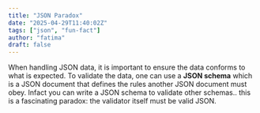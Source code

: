```yaml
---
title: "JSON Paradox"
date: "2025-04-29T11:40:02Z"
tags: ["json", "fun-fact"]
author: "fatima"
draft: false
---
```


When handling JSON data, it is important to ensure the data conforms to what is expected.
To validate the data, one can use a **JSON schema** which is a JSON document that defines the rules 
another JSON document must obey. Infact you can write a JSON schema to validate other schemas.. this 
is a fascinating paradox: the validator itself must be valid JSON.  
